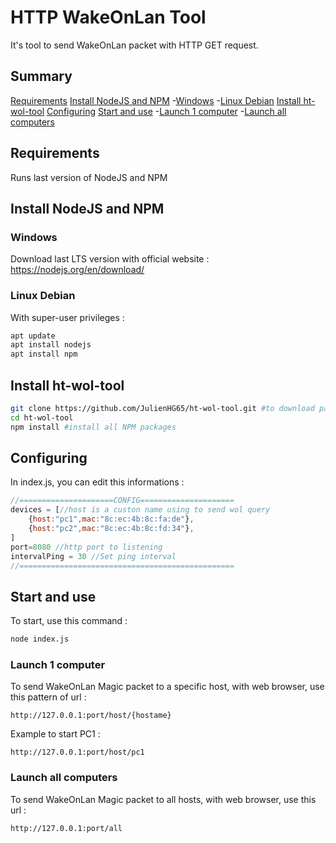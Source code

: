 # HTTP WakeOnLan Tool
It's tool to send WakeOnLan packet with HTTP GET request.

## Summary
[Requirements](#Requirements) 
[Install NodeJS and NPM](#InstallNJSNPM) 
    -[Windows](#Win) 
    -[Linux Debian](#Deb) 
[Install ht-wol-tool](#InstallHWT) 
[Configuring](#Configuring) 
[Start and use](#StartUse) 
    -[Launch 1 computer](#LaunchOne) 
    -[Launch all computers](#LaunchAll) 

## Requirements <a id="Requirements"></a>
Runs last version of NodeJS and NPM

## Install NodeJS and NPM <a id="InstallNJSNPM"></a>
### Windows <a id="Win"></a>
Download last LTS version with official website : https://nodejs.org/en/download/
### Linux Debian <a id="Deb"></a>
With super-user privileges : 
```sh
apt update
apt install nodejs
apt install npm
```

## Install ht-wol-tool <a id="InstallHWT"></a>
```sh
git clone https://github.com/JulienHG65/ht-wol-tool.git #to download package
cd ht-wol-tool 
npm install #install all NPM packages
```

## Configuring <a id="Configuring"></a>
In index.js, you can edit this informations : 
```js
//=====================CONFIG=====================
devices = [//host is a custon name using to send wol query
    {host:"pc1",mac:"8c:ec:4b:8c:fa:de"},
    {host:"pc2",mac:"8c:ec:4b:8c:fd:34"},
]
port=8080 //http port to listening
intervalPing = 30 //Set ping interval
//================================================

```

## Start and use <a id="StartUse"></a>
To start, use this command :
```sh
node index.js
```

### Launch 1 computer <a id="LaunchOne"></a>
To send WakeOnLan Magic packet to a specific host, with web browser, use this pattern of url : 
```
http://127.0.0.1:port/host/{hostame}
```
Example to start PC1 : 
```
http://127.0.0.1:port/host/pc1
```
### Launch all computers <a id="LaunchAll"></a>
To send WakeOnLan Magic packet to all hosts, with web browser, use this url : 
```
http://127.0.0.1:port/all
```
